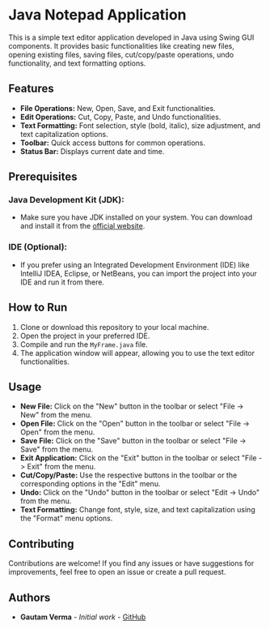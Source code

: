 # Java Notepad Application

This is a simple text editor application developed in Java using Swing GUI components. It provides basic functionalities like creating new files, opening existing files, saving files, cut/copy/paste operations, undo functionality, and text formatting options.

## Features

- **File Operations:** New, Open, Save, and Exit functionalities.
- **Edit Operations:** Cut, Copy, Paste, and Undo functionalities.
- **Text Formatting:** Font selection, style (bold, italic), size adjustment, and text capitalization options.
- **Toolbar:** Quick access buttons for common operations.
- **Status Bar:** Displays current date and time.

## Prerequisites

  ### Java Development Kit (JDK):
  - Make sure you have JDK installed on your system. You can download and install it from the [official website](https://www.oracle.com/java/technologies/downloads/#java11).
  ### IDE (Optional):
  - If you prefer using an Integrated Development Environment (IDE) like IntelliJ IDEA, Eclipse, or NetBeans, you can import the project into your IDE and run it from there.

## How to Run

1. Clone or download this repository to your local machine.
2. Open the project in your preferred IDE.
3. Compile and run the `MyFrame.java` file.
4. The application window will appear, allowing you to use the text editor functionalities.

## Usage

- **New File:** Click on the "New" button in the toolbar or select "File -> New" from the menu.
- **Open File:** Click on the "Open" button in the toolbar or select "File -> Open" from the menu.
- **Save File:** Click on the "Save" button in the toolbar or select "File -> Save" from the menu.
- **Exit Application:** Click on the "Exit" button in the toolbar or select "File -> Exit" from the menu.
- **Cut/Copy/Paste:** Use the respective buttons in the toolbar or the corresponding options in the "Edit" menu.
- **Undo:** Click on the "Undo" button in the toolbar or select "Edit -> Undo" from the menu.
- **Text Formatting:** Change font, style, size, and text capitalization using the "Format" menu options.

## Contributing

Contributions are welcome! If you find any issues or have suggestions for improvements, feel free to open an issue or create a pull request.

## Authors

- **Gautam Verma** - _Initial work_ - [GitHub](https://github.com/Gautam855)
